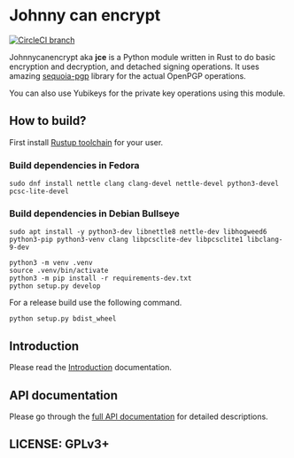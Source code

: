 # Johnny can encrypt

[![CircleCI branch](https://img.shields.io/circleci/project/github/kushaldas/johnnycanencrypt/master.svg)](https://circleci.com/gh/kushaldas/workflows/johnnycanencrypt/tree/master)

Johnnycanencrypt aka **jce** is a Python module written in Rust to do basic encryption and decryption, and detached signing operations.
It uses amazing [sequoia-pgp](https://sequoia-pgp.org/) library for the actual OpenPGP operations.

You can also use Yubikeys for the private key operations using this module.


## How to build?

First install [Rustup toolchain](https://rustup.rs) for your user.

### Build dependencies in Fedora

```
sudo dnf install nettle clang clang-devel nettle-devel python3-devel pcsc-lite-devel
```

### Build dependencies in Debian Bullseye

```
sudo apt install -y python3-dev libnettle8 nettle-dev libhogweed6 python3-pip python3-venv clang libpcsclite-dev libpcsclite1 libclang-9-dev

```


```
python3 -m venv .venv
source .venv/bin/activate
python3 -m pip install -r requirements-dev.txt
python setup.py develop
```

For a release build use the following command.

```
python setup.py bdist_wheel
```

## Introduction

Please read the [Introduction](https://johnnycanencrypt.readthedocs.io/en/latest/introduction.html) documentation.

## API documentation

Please go through the [full API documentation](https://johnnycanencrypt.readthedocs.io/en/latest/api.html) for detailed descriptions.

## LICENSE: GPLv3+
